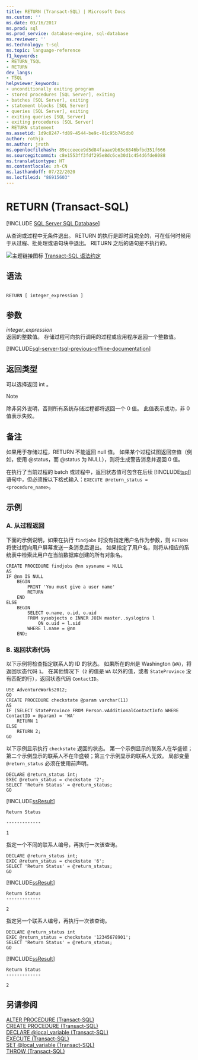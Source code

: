 ```yaml
---
title: RETURN (Transact-SQL) | Microsoft Docs
ms.custom: ''
ms.date: 03/16/2017
ms.prod: sql
ms.prod_service: database-engine, sql-database
ms.reviewer: ''
ms.technology: t-sql
ms.topic: language-reference
f1_keywords:
- RETURN_TSQL
- RETURN
dev_langs:
- TSQL
helpviewer_keywords:
- unconditionally exiting program
- stored procedures [SQL Server], exiting
- batches [SQL Server], exiting
- statement blocks [SQL Server]
- queries [SQL Server], exiting
- exiting queries [SQL Server]
- exiting procedures [SQL Server]
- RETURN statement
ms.assetid: 1d9c8247-fd89-4544-be9c-01c95b745db0
author: rothja
ms.author: jroth
ms.openlocfilehash: 89ccceece9d5d84faaae9b63c6846bfbd351f666
ms.sourcegitcommit: c8e1553ff3fdf295e8dc6ce30d1c454d6fde8088
ms.translationtype: HT
ms.contentlocale: zh-CN
ms.lasthandoff: 07/22/2020
ms.locfileid: "86915603"
---
```

# <a name="return-transact-sql"></a>RETURN (Transact-SQL)
[!INCLUDE [SQL Server SQL Database](../../includes/applies-to-version/sql-asdb.md)]

  从查询或过程中无条件退出。 RETURN 的执行是即时且完全的，可在任何时候用于从过程、批处理或语句块中退出。 RETURN 之后的语句是不执行的。  
  
 ![主题链接图标](../../database-engine/configure-windows/media/topic-link.gif "“主题链接”图标") [Transact-SQL 语法约定](../../t-sql/language-elements/transact-sql-syntax-conventions-transact-sql.md)  
  
## <a name="syntax"></a>语法  
  
```syntaxsql
  
RETURN [ integer_expression ]   
```  
  
## <a name="arguments"></a>参数  
 *integer_expression*  
 返回的整数值。 存储过程可向执行调用的过程或应用程序返回一个整数值。  
  
[!INCLUDE[sql-server-tsql-previous-offline-documentation](../../includes/sql-server-tsql-previous-offline-documentation.md)]

## <a name="return-types"></a>返回类型
 可以选择返回 int  。  
  
> [!NOTE]  
>  除非另外说明，否则所有系统存储过程都将返回一个 0 值。 此值表示成功，非 0 值表示失败。  
  
## <a name="remarks"></a>备注  
 如果用于存储过程，RETURN 不能返回 null 值。 如果某个过程试图返回空值（例如，使用 @status，而 @status 为 NULL），则将生成警告消息并返回 0 值。  
  
 在执行了当前过程的 batch 或过程中，返回状态值可包含在后续 [!INCLUDE[tsql](../../includes/tsql-md.md)] 语句中，但必须按以下格式输入：`EXECUTE @return_status = <procedure_name>`。  
  
## <a name="examples"></a>示例  
  
### <a name="a-returning-from-a-procedure"></a>A. 从过程返回  
 下面的示例说明，如果在执行 `findjobs` 时没有指定用户名作为参数，则 `RETURN` 将使过程向用户屏幕发送一条消息后退出。 如果指定了用户名，则将从相应的系统表中检索此用户在当前数据库创建的所有对象名。  
  
```  
CREATE PROCEDURE findjobs @nm sysname = NULL  
AS   
IF @nm IS NULL  
    BEGIN  
        PRINT 'You must give a user name'  
        RETURN  
    END  
ELSE  
    BEGIN  
        SELECT o.name, o.id, o.uid  
        FROM sysobjects o INNER JOIN master..syslogins l  
            ON o.uid = l.sid  
        WHERE l.name = @nm  
    END;  
```  
  
### <a name="b-returning-status-codes"></a>B. 返回状态代码  
 以下示例将检查指定联系人的 ID 的状态。 如果所在的州是 Washington (`WA`)，将返回状态代码 `1`。 在其他情况下（`2` 的值是 `WA` 以外的值，或者 `StateProvince` 没有匹配的行），返回状态代码 `ContactID`。  
  
```  
USE AdventureWorks2012;  
GO  
CREATE PROCEDURE checkstate @param varchar(11)  
AS  
IF (SELECT StateProvince FROM Person.vAdditionalContactInfo WHERE ContactID = @param) = 'WA'  
    RETURN 1  
ELSE  
    RETURN 2;  
GO  
```  
  
 以下示例显示执行 `checkstate` 返回的状态。 第一个示例显示的联系人在华盛顿；第二个示例显示的联系人不在华盛顿；第三个示例显示的联系人无效。 局部变量 `@return_status` 必须在使用前声明。  
  
```  
DECLARE @return_status int;  
EXEC @return_status = checkstate '2';  
SELECT 'Return Status' = @return_status;  
GO  
```  
  
 [!INCLUDE[ssResult](../../includes/ssresult-md.md)]  
  
 ```
 Return Status 
  
 ------------- 
  
 1
 ```  
  
 指定一个不同的联系人编号，再执行一次该查询。  
  
```  
DECLARE @return_status int;  
EXEC @return_status = checkstate '6';  
SELECT 'Return Status' = @return_status;  
GO  
```  
  
 [!INCLUDE[ssResult](../../includes/ssresult-md.md)]  
  
 ```
 Return Status  
 -------------  
  
 2
 ```  
  
 指定另一个联系人编号，再执行一次该查询。  
  
```  
DECLARE @return_status int  
EXEC @return_status = checkstate '12345678901';  
SELECT 'Return Status' = @return_status;  
GO  
```  
  
 [!INCLUDE[ssResult](../../includes/ssresult-md.md)]  
  
 ```
 Return Status  
 -------------  
  
 2
 ```  
  
## <a name="see-also"></a>另请参阅  
 [ALTER PROCEDURE (Transact-SQL)](../../t-sql/statements/alter-procedure-transact-sql.md)   
 [CREATE PROCEDURE (Transact-SQL)](../../t-sql/statements/create-procedure-transact-sql.md)   
 [DECLARE @local_variable (Transact-SQL)](../../t-sql/language-elements/declare-local-variable-transact-sql.md)   
 [EXECUTE (Transact-SQL)](../../t-sql/language-elements/execute-transact-sql.md)   
 [SET @local_variable (Transact-SQL)](../../t-sql/language-elements/set-local-variable-transact-sql.md)   
 [THROW (Transact-SQL)](../../t-sql/language-elements/throw-transact-sql.md)  
  
  
